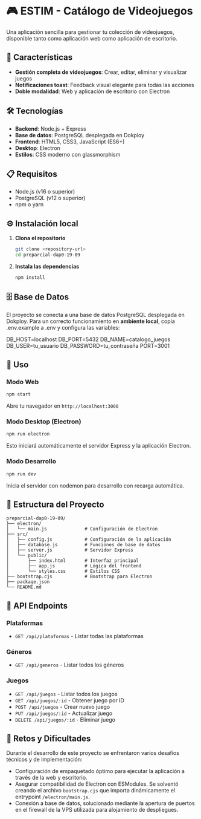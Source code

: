 # 🎮 ESTIM - Catálogo de Videojuegos

Una aplicación sencilla para gestionar tu colección de videojuegos, disponible tanto como aplicación web como aplicación de escritorio.

## 🚀 Características

- **Gestión completa de videojuegos**: Crear, editar, eliminar y visualizar juegos
- **Notificaciones toast**: Feedback visual elegante para todas las acciones
- **Doble modalidad**: Web y aplicación de escritorio con Electron

## 🛠️ Tecnologías

- **Backend**: Node.js + Express
- **Base de datos**: PostgreSQL desplegada en Dokploy
- **Frontend**: HTML5, CSS3, JavaScript (ES6+)
- **Desktop**: Electron
- **Estilos**: CSS moderno con glassmorphism

## 📋 Requisitos

- Node.js (v16 o superior)
- PostgreSQL (v12 o superior)
- npm o yarn

## ⚙️ Instalación local

1. **Clona el repositorio**
   ```bash
   git clone <repository-url>
   cd preparcial-dap0-19-09
   ```

2. **Instala las dependencias**
   ```bash
   npm install
   ```

## 🗄️ Base de Datos
El proyecto se conecta a una base de datos PostgreSQL desplegada en Dokploy. Para un correcto funcionamiento en **ambiente local**, copia .env.example a .env y configura las variables:

DB_HOST=localhost
DB_PORT=5432
DB_NAME=catalogo_juegos
DB_USER=tu_usuario
DB_PASSWORD=tu_contraseña
PORT=3001
 
## 🚀 Uso

### Modo Web
```bash
npm start
```
Abre tu navegador en `http://localhost:3000`

### Modo Desktop (Electron)
```bash
npm run electron
```
Esto iniciará automáticamente el servidor Express y la aplicación Electron.

### Modo Desarrollo
```bash
npm run dev
```
Inicia el servidor con nodemon para desarrollo con recarga automática.

## 📁 Estructura del Proyecto

```
preparcial-dap0-19-09/
├── electron/
│   └── main.js              # Configuración de Electron
├── src/
│   ├── config.js            # Configuración de la aplicación
│   ├── database.js          # Funciones de base de datos
│   ├── server.js            # Servidor Express
│   └── public/
│       ├── index.html       # Interfaz principal
│       ├── app.js           # Lógica del frontend
│       └── styles.css       # Estilos CSS
├── bootstrap.cjs            # Bootstrap para Electron
├── package.json
└── README.md
```

## 🔧 API Endpoints

### Plataformas
- `GET /api/plataformas` - Listar todas las plataformas

### Géneros
- `GET /api/generos` - Listar todos los géneros

### Juegos
- `GET /api/juegos` - Listar todos los juegos
- `GET /api/juegos/:id` - Obtener juego por ID
- `POST /api/juegos` - Crear nuevo juego
- `PUT /api/juegos/:id` - Actualizar juego
- `DELETE /api/juegos/:id` - Eliminar juego

## 🚧 Retos y Dificultades

Durante el desarrollo de este proyecto se enfrentaron varios desafíos técnicos y de implementación:

- Configuración de empaquetado óptimo para ejecutar la aplicación a través de la web y escritorio.
- Asegurar compatibilidad de Electron con ESModules. Se solventó creando el archivo `bootstrap.cjs` que importa dinámicamente el entrypoint `/electron/main.js`.
- Conexión a base de datos, solucionado mediante la apertura de puertos en el firewall de la VPS utilizada para alojamiento de despliegues.
